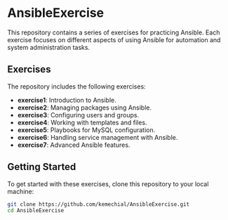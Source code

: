 # AnsibleExercise

This repository contains a series of exercises for practicing Ansible. Each exercise focuses on different aspects of using Ansible for automation and system administration tasks.

## Exercises

The repository includes the following exercises:

- **exercise1**: Introduction to Ansible.
- **exercise2**: Managing packages using Ansible.
- **exercise3**: Configuring users and groups.
- **exercise4**: Working with templates and files.
- **exercise5**: Playbooks for MySQL configuration.
- **exercise6**: Handling service management with Ansible.
- **exercise7**: Advanced Ansible features.

## Getting Started

To get started with these exercises, clone this repository to your local machine:

```bash
git clone https://github.com/kemechial/AnsibleExercise.git
cd AnsibleExercise
